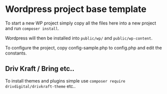 # Wordpress project base template

To start a new WP project simply copy all the files here into a new project and run `composer install`.

Wordpress will then be installed into `public/wp/` and `public/wp-content`. 

To configure the project, copy config-sample.php to config.php and edit the constants.

## Driv Kraft / Bring etc..

To install themes and plugins simple use `composer require drivdigital/drivkraft-theme` etc..
